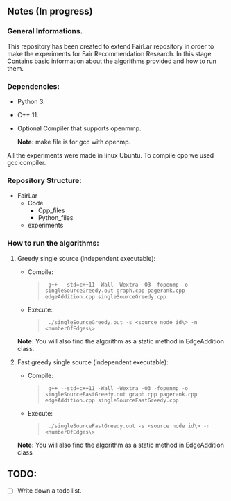 ## Notes (In progress) 

### General Informations.

This repository has been created to extend FairLar repository in order to make the experiments for Fair Recommendation Research. In this stage Contains basic information about the algorithms provided and how to run them.

### Dependencies:<br/>
- Python 3.
- C++ 11.
- Optional Compiler that supports openmmp.

    **Note:** make file is for gcc with openmp.

All the experiments were made in linux Ubuntu. To compile cpp we used gcc compiler.

### Repository Structure:<br/>
- FairLar
    - Code
        - Cpp_files
        - Python_files
    - experiments

### How to run the algorithms:<br/> 

1. Greedy single source (independent executable):
    
    - Compile:
        >` g++ --std=c++11 -Wall -Wextra -O3 -fopenmp -o singleSourceGreedy.out graph.cpp pagerank.cpp edgeAddition.cpp singleSourceGreedy.cpp`

    - Execute: 
        >` ./singleSourceGreedy.out -s <source node id\> -n <numberOfEdges\>`

    **Note:** You will also find the algorithm as a static method in EdgeAddition class.

2. Fast greedy single source (independent executable):
    
    - Compile:
        >` g++ --std=c++11 -Wall -Wextra -O3 -fopenmp -o singleSourceFastGreedy.out graph.cpp pagerank.cpp edgeAddition.cpp singleSourceFastGreedy.cpp`

    - Execute: 
        >` ./singleSourceFastGreedy.out -s <source node id\> -n <numberOfEdges\>`

    **Note:** You will also find the algorithm as a static method in EdgeAddition class

TODO:
-----

- [ ] Write down a todo list.
